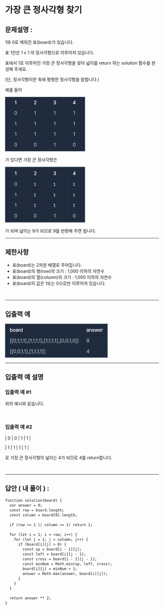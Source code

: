 # 가장 큰 정사각형 찾기

## 문제설명 :

1와 0로 채워진 표(board)가 있습니다.

표 1칸은 1 x 1 의 정사각형으로 이루어져 있습니다.

표에서 1로 이루어진 가장 큰 정사각형을 찾아 넓이를 return 하는 solution 함수를 완성해 주세요.

(단, 정사각형이란 축에 평행한 정사각형을 말합니다.)

예를 들어

<img src ='가장 큰 정사각형 찾기 1.png'>

가 있다면 가장 큰 정사각형은

<img src ='가장 큰 정사각형 찾기 2.png'>

가 되며 넓이는 9가 되므로 9를 반환해 주면 됩니다.

---

## 제한사항

- 표(board)는 2차원 배열로 주어집니다.
- 표(board)의 행(row)의 크기 : 1,000 이하의 자연수
- 표(board)의 열(column)의 크기 : 1,000 이하의 자연수
- 표(board)의 값은 1또는 0으로만 이루어져 있습니다.

<br/>

---

## 입출력 예

<img src ='가장 큰 정사각형 찾기 3.png'>

<br/>

---

## 입출력 예 설명

### 입출력 예 #1

위의 예시와 같습니다.

<br/>

### 입출력 예 #2

| 0 | 0 | 1 | 1 |

| 1 | 1 | 1 | 1 |

로 가장 큰 정사각형의 넓이는 4가 되므로 4를 return합니다.

<br/>

---

## 답안 ( 내 풀이 ) :

```
function solution(board) {
  var answer = 0;
  const row = board.length;
  const column = board[0].length;

  if (row <= 1 || column <= 1) return 1;

  for (let i = 1; i < row; i++) {
    for (let j = 1; j < column; j++) {
      if (board[i][j] > 0) {
        const up = board[i - 1][j];
        const left = board[i][j - 1];
        const cross = board[i - 1][j - 1];
        const minNum = Math.min(up, left, cross);
        board[i][j] = minNum + 1;
        answer = Math.max(answer, board[i][j]);
      }
    }
  }

  return answer ** 2;
}
```

